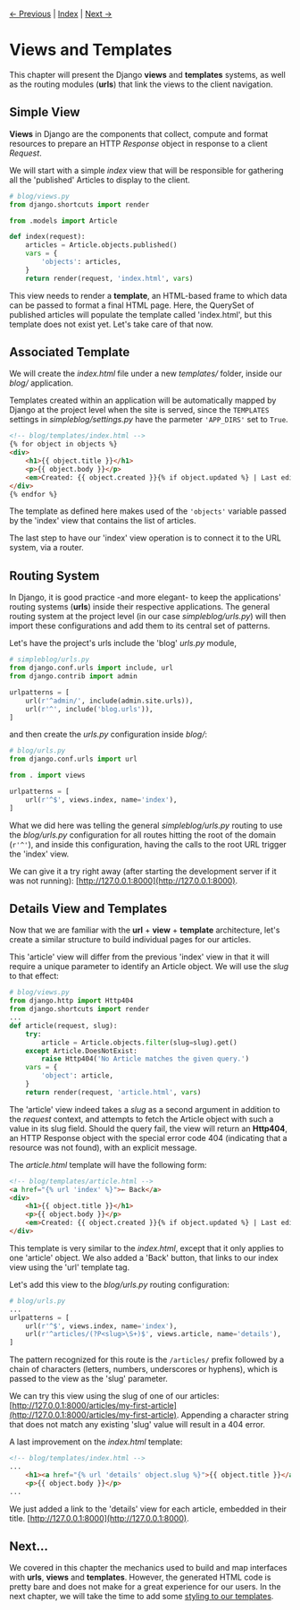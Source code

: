 [← Previous](3-Application.md) | [Index](../README.md) | [Next →](5-StylingTemplates.md)

# Views and Templates

This chapter will present the Django **views** and **templates** systems, as well as the routing modules (**urls**) that link the views to the client navigation.

## Simple View

**Views** in Django are the components that collect, compute and format resources to prepare an HTTP _Response_ object in response to a client _Request_.

We will start with a simple _index_ view that will be responsible for gathering all the 'published' Articles to display to the client.

```python
# blog/views.py
from django.shortcuts import render

from .models import Article

def index(request):
    articles = Article.objects.published()
    vars = {
        'objects': articles,
    }
    return render(request, 'index.html', vars)
```

This view needs to render a **template**, an HTML-based frame to which data can be passed to format a final HTML page.
Here, the QuerySet of published articles will populate the template called 'index.html', but this template does not exist yet.
Let's take care of that now.

## Associated Template

We will create the _index.html_ file under a new _templates/_ folder, inside our _blog/_ application.


Templates created within an application will be automatically mapped by Django at the project level when the site is served, since the ```TEMPLATES``` settings in _simpleblog/settings.py_ have the parmeter ```'APP_DIRS'``` set to ```True```.

```html
<!-- blog/templates/index.html -->
{% for object in objects %}
<div>
    <h1>{{ object.title }}</h1>
    <p>{{ object.body }}</p>
    <em>Created: {{ object.created }}{% if object.updated %} | Last edited: {{ object.updated }}{% endif %}</em>
</div>
{% endfor %}
```

The template as defined here makes used of the ```'objects'``` variable passed by the 'index' view that contains the list of articles.

The last step to have our 'index' view operation is to connect it to the URL system, via a router.

## Routing System

In Django, it is good practice -and more elegant- to keep the applications' routing systems (**urls**) inside their respective applications.
The general routing system at the project level (in our case _simpleblog/urls.py_) will then import these configurations and add them to its central set of patterns.

Let's have the project's urls include the 'blog' _urls.py_ module,

```python
# simpleblog/urls.py
from django.conf.urls import include, url
from django.contrib import admin

urlpatterns = [
    url(r'^admin/', include(admin.site.urls)),
    url(r'^', include('blog.urls')),
]
```  

and then create the _urls.py_ configuration inside _blog/_:

```python
# blog/urls.py
from django.conf.urls import url

from . import views

urlpatterns = [
    url(r'^$', views.index, name='index'),
]
```  

What we did here was telling the general _simpleblog/urls.py_ routing to use the _blog/urls.py_ configuration for all routes hitting the root of the domain (```r'^'```), and inside this configuration, having the calls to the root URL trigger the 'index' view.

We can give it a try right away (after starting the development server if it was not running): [http://127.0.0.1:8000](http://127.0.0.1:8000).

## Details View and Templates

Now that we are familiar with the **url** + **view** + **template** architecture, let's create a similar structure to build individual pages for our articles.

This 'article' view will differ from the previous 'index' view in that it will require a unique parameter to identify an Article object.
We will use the _slug_ to that effect:

```python
# blog/views.py
from django.http import Http404
from django.shortcuts import render
...
def article(request, slug):
    try:
        article = Article.objects.filter(slug=slug).get()
    except Article.DoesNotExist:
        raise Http404('No Article matches the given query.')
    vars = {
        'object': article,
    }
    return render(request, 'article.html', vars)
```

The 'article' view indeed takes a _slug_ as a second argument in addition to the _request_ context, and attempts to fetch the Article object with such a value in its slug field.
Should the query fail, the view will return an **Http404**, an HTTP Response object with the special error code 404 (indicating that a resource was not found), with an explicit message.

The _article.html_ template will have the following form:

```html
<!-- blog/templates/article.html -->
<a href="{% url 'index' %}">← Back</a>
<div>
    <h1>{{ object.title }}</h1>
    <p>{{ object.body }}</p>
    <em>Created: {{ object.created }}{% if object.updated %} | Last edited: {{ object.updated }}{% endif %}</em>
</div>
```

This template is very similar to the _index.html_, except that it only applies to one 'article' object.
We also added a 'Back' button, that links to our index view using the 'url' template tag.

Let's add this view to the _blog/urls.py_ routing configuration:

```python
# blog/urls.py
...
urlpatterns = [
    url(r'^$', views.index, name='index'),
    url(r'^articles/(?P<slug>\S+)$', views.article, name='details'),
]
```

The pattern recognized for this route is the ```/articles/``` prefix followed by a chain of characters (letters, numbers, underscores or hyphens), which is passed to the view as the 'slug' parameter.

We can try this view using the slug of one of our articles: [http://127.0.0.1:8000/articles/my-first-article](http://127.0.0.1:8000/articles/my-first-article).
Appending a character string that does not match any existing 'slug' value will result in a 404 error.

A last improvement on the _index.html_ template:

```html
<!-- blog/templates/index.html -->
...
    <h1><a href="{% url 'details' object.slug %}">{{ object.title }}</a></h1>
    <p>{{ object.body }}</p>
...
```

We just added a link to the 'details' view for each article, embedded in their title.
[http://127.0.0.1:8000](http://127.0.0.1:8000).

## Next...

We covered in this chapter the mechanics used to build and map interfaces with **urls**, **views** and **templates**.
However, the generated HTML code is pretty bare and does not make for a great experience for our users.
In the next chapter, we will take the time to add some [styling to our templates](5-StylingTemplates.md).